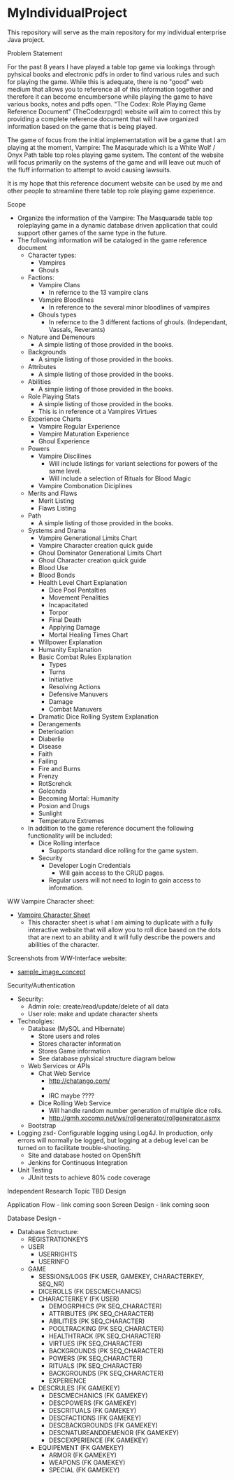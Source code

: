 # MyIndividualProject
This repository will serve as the main repository for my individual enterprise Java project.

Problem Statement

For the past 8 years I have played a table top game via lookings through pyhsical books and electronic pdfs in order to find various rules and such for playing the game. While this is adequate, there is no "good" web medium that allows you to reference all of this information together and therefore it can become encumbersone while playing the game to have various books, notes and pdfs open. "The Codex: Role Playing Game Reference Document" (TheCodexrpgrd) website will aim to correct this by providing a complete reference document that will have organized information based on the game that is being played. 

The game of focus from the initial implementatation will be a game that I am playing at the moment, Vampire: The Masqurade which is a White Wolf / Onyx Path table top roles playing game system. The content of the website will focus primarily on the systems of the game and will leave out much of the fluff information to attempt to avoid causing lawsuits. 

It is my hope that this reference document website can be used by me and other people to streamline there table top role playing game experience.

Scope

- Organize the information of the Vampire: The Masquarade table top roleplaying game in a dynamic database driven application that could support other games of the same type in the future.
- The following information will be cataloged in the game reference document
  - Character types:
    - Vampires
    - Ghouls
  - Factions:
    - Vampire Clans
      - In refernce to the 13 vampire clans
    - Vampire Bloodlines
      - In reference to the several minor bloodlines of vampires
    - Ghouls types
      - In refernce to the 3 different factions of ghouls. (Independant, Vassals, Reverants)
  - Nature and Demenours
    - A simple listing of those provided in the books.
  - Backgrounds
    - A simple listing of those provided in the books.
  - Attributes
    - A simple listing of those provided in the books.
  - Abilities
    - A simple listing of those provided in the books.
  - Role Playing Stats
    - A simple listing of those provided in the books.
    - This is in reference ot a Vampires Virtues
  - Experience Charts
    - Vampire Regular Experience
    - Vampire Maturation Experience
    - Ghoul Experience
  - Powers
    - Vampire Discilines
      - Will include listings for variant selections for powers of the same level.
      - Will include a selection of Rituals for Blood Magic
    - Vampire Combonation Diciplines
  - Merits and Flaws
    - Merit Listing
    - Flaws Listing
  - Path
    - A simple listing of those provided in the books.
  - Systems and Drama
    - Vampire Generational Limits Chart
    - Vampire Character creation quick guide
    - Ghoul Dominator Generational Limits Chart
    - Ghoul Character creation quick guide
    - Blood Use
    - Blood Bonds
    - Health Level Chart Explanation
      - Dice Pool Pentalties
      - Movement Penalities
      - Incapacitated
      - Torpor
      - Final Death
      - Applying Damage
      - Mortal Healing Times Chart
    - Willpower Explanation
    - Humanity Explanation
    - Basic Combat Rules Explanation
      - Types
      - Turns
      - Initiative
      - Resolving Actions
      - Defensive Manuvers
      - Damage
      - Combat Manuvers
    - Dramatic Dice Rolling System Explanation
    - Derangements
    - Deterioation
    - Diaberlie
    - Disease
    - Faith
    - Failing
    - Fire and Burns
    - Frenzy
    - RotScrehck
    - Golconda
    - Becoming Mortal: Humanity
    - Posion and Drugs
    - Sunlight
    - Temperature Extremes
  - In addition to the game reference document the following functionality will be included:
    - Dice Rolling interface
      - Supports standard dice rolling for the game system.
    - Security
      - Developer Login Credentials
        - Will gain access to the CRUD pages.
      - Regular users will not need to login to gain access to information.

WW Vampire Character sheet:
- [Vampire Character Sheet](http://sorwen.com/vampire/BairnAmbroseKane.jpg)
  - This character sheet is what I am aiming to duplicate with a fully interactive website that will allow you to roll dice based on the dots that are next to an ability and it will fully describe the powers and abilities of the character. 

Screenshots from WW-Interface website:
- [sample_image_concept](https://github.com/Demosphere/MyIndividualProject/blob/master/images/sample_design.png)

Security/Authentication
- Security:
  - Admin role: create/read/update/delete of all data
  - User role: make and update character sheets
- Technolgies:
  - Database (MySQL and Hibernate)
    - Store users and roles
    - Stores character information
    - Stores Game information
    - See database pyhsical structure diagram below
  - Web Services or APIs
     - Chat Web Service
       - http://chatango.com/
       - <script id="cid0020000115873999830" data-cfasync="false" async src="//st.chatango.com/js/gz/emb.js" style="width: 100%;height: 100%;">{"handle":"demospheregames","arch":"js","styles":{"a":"000000","b":100,"c":"FFFFFF","d":"FFFFFF","k":"000000","l":"000000","m":"000000","n":"FFFFFF","p":"10","q":"000000","r":100}}</script>
       - IRC maybe ????
     - Dice Rolling Web Service
       - Will handle random number generation of multiple dice rolls.
       - http://gmh.xocomp.net/ws/rollgenerator/rollgenerator.asmx 
  - Bootstrap
- Logging
  zsd- Configurable logging using Log4J. In production, only errors will normally be logged, but logging at a debug level can be turned on to facilitate trouble-shooting.
  - Site and database hosted on OpenShift
  - Jenkins for Continuous Integration
- Unit Testing
  - JUnit tests to achieve 80% code coverage

Independent Research Topic
TBD
Design

Application Flow - link coming soon
Screen Design - link coming soon

Database Design - 
- Database Sctructure:
  - REGISTRATIONKEYS
  - USER
    - USERRIGHTS
    - USERINFO
  - GAME
    - SESSIONS/LOGS (FK USER, GAMEKEY, CHARACTERKEY, SEQ_NR)
    - DICEROLLS (FK DESCMECHANICS)
    - CHARACTERKEY (FK USER)
      - DEMOGRPHICS (PK SEQ_CHARACTER)
      - ATTRIBUTES (PK SEQ_CHARACTER)
      - ABILITIES (PK SEQ_CHARACTER)
      - POOLTRACKING (PK SEQ_CHARACTER)
      - HEALTHTRACK (PK SEQ_CHARACTER)
      - VIRTUES (PK SEQ_CHARACTER)
      - BACKGROUNDS (PK SEQ_CHARACTER)
      - POWERS (PK SEQ_CHARACTER)
      - RITUALS (PK SEQ_CHARACTER)
      - BACKGROUNDS (PK SEQ_CHARACTER)
      - EXPERIENCE
    - DESCRULES (FK GAMEKEY)
      - DESCMECHANICS (FK GAMEKEY)
      - DESCPOWERS (FK GAMEKEY)
      - DESCRITUALS (FK GAMEKEY)
      - DESCFACTIONS (FK GAMEKEY)
      - DESCBACKGROUNDS (FK GAMEKEY)
      - DESCNATUREANDDEMENOR (FK GAMEKEY)
      - DESCEXPERIENCE (FK GAMEKEY)
    - EQUIPEMENT (FK GAMEKEY)
      - ARMOR (FK GAMEKEY)
      - WEAPONS (FK GAMEKEY)
      - SPECIAL (FK GAMEKEY)
